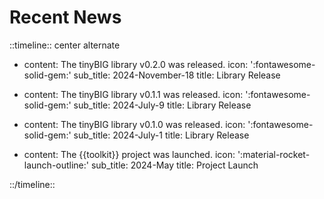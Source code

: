 # Recent News

::timeline:: center alternate

- content: The tinyBIG library v0.2.0 was released.
  icon: ':fontawesome-solid-gem:'
  sub_title: 2024-November-18
  title: Library Release

- content: The tinyBIG library v0.1.1 was released.
  icon: ':fontawesome-solid-gem:'
  sub_title: 2024-July-9
  title: Library Release

- content: The tinyBIG library v0.1.0 was released.
  icon: ':fontawesome-solid-gem:'
  sub_title: 2024-July-1
  title: Library Release

- content: The {{toolkit}} project was launched.
  icon: ':material-rocket-launch-outline:'
  sub_title: 2024-May
  title: Project Launch

::/timeline::

<!-- examples https://www.neoteroi.dev/mkdocs-plugins/timeline/ -->